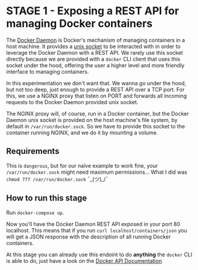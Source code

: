 # STAGE 1 - Exposing a REST API for managing Docker containers

The [Docker Daemon](https://docs.docker.com/config/daemon/) is Docker's mechanism of managing containers in a host machine. It provides a [unix socket](https://en.wikipedia.org/wiki/Unix_domain_socket) to be interacted with in order to leverage the Docker Daemon with a REST API. We rarely use this socket directly because we are provided with a `docker` CLI client that uses this socket under the hood, offering the user a higher level and more friendly interface to managing containers.

In this experimentation we don't want that. We wanna go under the hood, but not too deep, just enough to provide a REST API over a TCP port. For this, we use a NGINX proxy that listen on PORT and forwards all incoming requests to the Docker Daemon provided unix socket.

The NGINX proxy will, of course, run in a Docker container, but the Docker Daemon unix socket is provided on the host machine's file system, by default in `/var/run/docker.sock`. So we have to provide this socket to the container running NGINX, and we do it by mounting a volume.

## Requirements
This is `dangerous`, but for our naïve example to work fine, your `/var/run/docker.sock` might need maximum permissions... What I did was `chmod 777 /var/run/docker.sock` ¯\_(ツ)_/¯

## How to run this stage
Run `docker-compose up`.

Now you'll have the Docker Daemon REST API exposed in your port 80 localhost. This means that if you run `curl localhost/containers/json` you will get a JSON response with the description of all running Docker containers.

At this stage you can already use this endoint to do **anything** the `docker` CLI is able to do, just have a look on the [Docker API Documentation](https://docs.docker.com/engine/api/v1.24/)